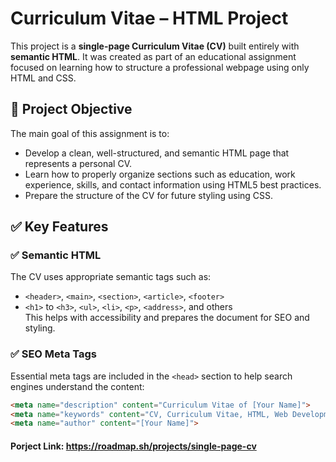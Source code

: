 # Curriculum Vitae – HTML Project

This project is a **single-page Curriculum Vitae (CV)** built entirely with **semantic HTML**. It was created as part of an educational assignment focused on learning how to structure a professional webpage using only HTML and CSS.

## 📌 Project Objective

The main goal of this assignment is to:
- Develop a clean, well-structured, and semantic HTML page that represents a personal CV.
- Learn how to properly organize sections such as education, work experience, skills, and contact information using HTML5 best practices.
- Prepare the structure of the CV for future styling using CSS.

## ✅ Key Features

### ✅ Semantic HTML
The CV uses appropriate semantic tags such as:
- `<header>`, `<main>`, `<section>`, `<article>`, `<footer>`  
- `<h1>` to `<h3>`, `<ul>`, `<li>`, `<p>`, `<address>`, and others  
This helps with accessibility and prepares the document for SEO and styling.

### ✅ SEO Meta Tags
Essential meta tags are included in the `<head>` section to help search engines understand the content:
```html
<meta name="description" content="Curriculum Vitae of [Your Name]">
<meta name="keywords" content="CV, Curriculum Vitae, HTML, Web Development, [Your Name]">
<meta name="author" content="[Your Name]">

```
#### Porject Link: https://roadmap.sh/projects/single-page-cv

